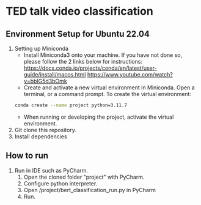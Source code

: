 # TED talk video classification

## Environment Setup for Ubuntu 22.04
1. Setting up Miniconda
   - Install Miniconda3 onto your machine. If you have not done so, please follow the 2 links below for instructions:
     https://docs.conda.io/projects/conda/en/latest/user-guide/install/macos.html
     https://www.youtube.com/watch?v=bbIG5d3bOmk
   - Create and activate a new virtual environment in Miniconda. Open a terminal, or a command prompt. To create the virtual environment:
   ```bash
   conda create --name project python=3.11.7
   ```
   - When running or developing the project, activate the virtual environment.
2. Git clone this repository.
3. Install dependencies

## How to run
1. Run in IDE such as PyCharm.
   1. Open the cloned folder "project" with PyCharm. 
   2. Configure python interpreter.
   3. Open /project/bert_classification_run.py in PyCharm 
   4. Run.